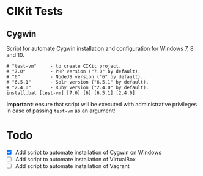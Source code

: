# CIKit Tests

## Cygwin

Script for automate Cygwin installation and configuration for Windows 7, 8 and 10.

```shell
# "test-vm"     - to create CIKit project.
# "7.0"         - PHP version ("7.0" by default).
# "6"           - NodeJS version ("6" by default).
# "6.5.1"       - Solr version ("6.5.1" by default).
# "2.4.0"       - Ruby version ("2.4.0" by default).
install.bat [test-vm] [7.0] [6] [6.5.1] [2.4.0]
```

**Important**: ensure that script will be executed with administrative privileges in case of passing `test-vm` as an argument!

# Todo

- [x] Add script to automate installation of Cygwin on Windows
- [ ] Add script to automate installation of VirtualBox
- [ ] Add script to automate installation of Vagrant
